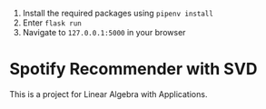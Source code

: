 1. Install the required packages using ```pipenv install```
2. Enter ```flask run```
3. Navigate to ```127.0.0.1:5000``` in your browser
# Spotify Recommender with SVD

This is a project for Linear Algebra with Applications.